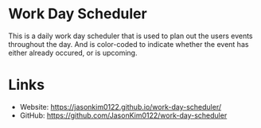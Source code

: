 # Work Day Scheduler

This is a daily work day scheduler that is used to plan out the users events throughout the day. And is color-coded to indicate whether the event has either already occured, or is upcoming.  


# Links
* Website: https://jasonkim0122.github.io/work-day-scheduler/
* GitHub: https://github.com/JasonKim0122/work-day-scheduler
